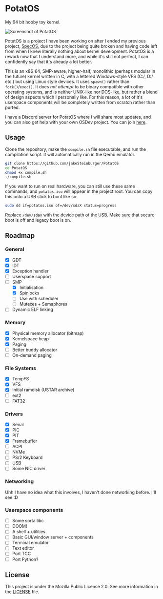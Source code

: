 # PotatOS
My 64 bit hobby toy kernel.

![Screenshot of PotatOS](https://raw.githubusercontent.com/jakeSteinburger/PotatOS/refs/heads/main/screenshots/screenshot1.png)

PotatOS is a project I have been working on after I ended my previous project, [SpecOS](https://github.com/jakeSteinburger/SpecOS), due to the project being quite broken and having code left from when I knew literally nothing about kernel development. PotatOS is a rework now that I understand more, and while it's still not perfect, I can confidently say that it's already a lot better.

This is an x86_64, SMP-aware, higher-half, monolithic (perhaps modular in the future) kernel written in C, with a lettered Windows-style VFS (C:/, D:/ etc.) but using Linux style devices. It uses `spawn()` rather than `fork()`/`exec()`. It does *not attempt* to be binary compatible with other operating systems, and is neither UNIX-like nor DOS-like, but rather a blend of design aspects which I personally like. For this reason, a lot of it's userspace components will be completely written from scratch rather than ported.

I have a Discord server for PotatOS where I will share most updates, and you can also get help with your own OSDev project. You can join [here](https://discord.gg/hPg9S2F2nD).

## Usage
Clone the repository, make the `compile.sh` file executable, and run the compilation script. It will automatically run in the Qemu emulator.
```bash
git clone https://github.com/jakeSteinburger/PotatOS
cd PotatOS
chmod +x compile.sh
./compile.sh
```
If you want to run on real hardware, you can still use these same commands, and `potatos.iso` will appear in the project root. You can copy this onto a USB stick to boot like so:
```bash
sudo dd if=potatos.iso of=/dev/sdaX status=progress
```
Replace `/dev/sdaX` with the device path of the USB. Make sure that secure boot is off and legacy boot is on.

## Roadmap
### General
- [X] GDT
- [X] IDT
- [X] Exception handler
- [ ] Userspace support
- [ ] SMP
    - [X] Initialisation
    - [X] Spinlocks
    - [ ] Use with scheduler
    - [ ] Mutexes + Semaphores
- [ ] Dynamic ELF linking

### Memory
- [X] Physical memory allocator (bitmap)
- [X] Kernelspace heap
- [X] Paging
- [ ] Better buddy allocator
- [ ] On-demand paging

### File Systems
- [X] TempFS
- [X] VFS
- [X] Initial ramdisk (USTAR archive)
- [ ] ext2
- [ ] FAT32

### Drivers
- [X] Serial
- [X] PIC
- [X] PIT
- [X] Framebuffer
- [ ] ACPI
- [ ] NVMe
- [ ] PS/2 Keyboard
- [ ] USB
- [ ] Some NIC driver

### Networking
Uhh I have no idea what this involves, I haven't done networking before. I'll see :D

### Userspace components
- [ ] Some sorta libc
- [ ] DOOM!
- [ ] A shell + utilities
- [ ] Basic GUI/window server + components
- [ ] Terminal emulator
- [ ] Text editor
- [ ] Port TCC
- [ ] Port Python?

## License
This project is under the Mozilla Public License 2.0. See more information in the [LICENSE](https://github.com/jakeSteinburger/PotatOS/blob/main/LICENSE) file.